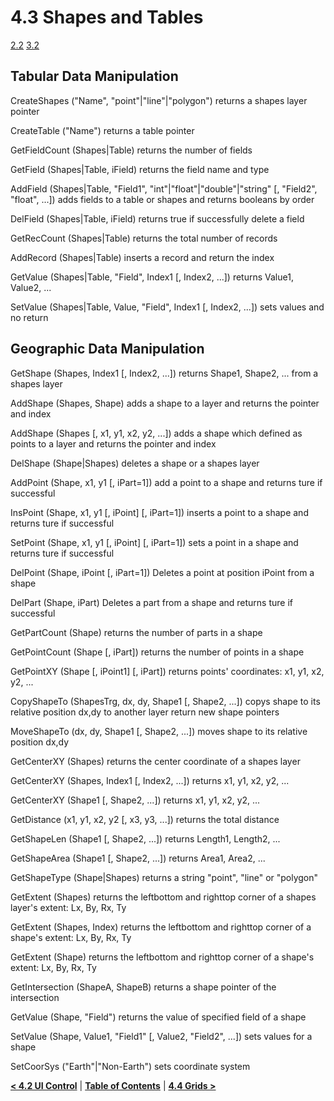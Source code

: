 # 4.3 Shapes and Tables
[2.2](2.2_searching_for_countries.md#gis-data-structure) [3.2](3.2_vector_shapes.md)
## Tabular Data Manipulation
CreateShapes ("Name", "point"|"line"|"polygon")
returns a shapes layer pointer

CreateTable ("Name")
returns a table pointer

GetFieldCount (Shapes|Table)
returns the number of fields

GetField (Shapes|Table, iField)
returns the field name and type

AddField (Shapes|Table, "Field1", "int"|"float"|"double"|"string" [, "Field2", "float", ...])
adds fields to a table or shapes and returns booleans by order

DelField (Shapes|Table, iField)
returns true if successfully delete a field

GetRecCount (Shapes|Table)
returns the total number of records

AddRecord (Shapes|Table)
inserts a record and return the index

GetValue (Shapes|Table, "Field", Index1 [, Index2, ...])
returns Value1, Value2, ...

SetValue (Shapes|Table, Value, "Field", Index1 [, Index2, ...])
sets values and no return

## Geographic Data Manipulation
GetShape (Shapes, Index1 [, Index2, ...])
returns Shape1, Shape2, ... from a shapes layer

AddShape (Shapes, Shape)
adds a shape to a layer and returns the pointer and index

AddShape (Shapes [, x1, y1, x2, y2, ...])
adds a shape which defined as points to a layer and returns the pointer and index

DelShape (Shape|Shapes)
deletes a shape or a shapes layer

AddPoint (Shape, x1, y1 [, iPart=1])
add a point to a shape and returns ture if successful

InsPoint (Shape, x1, y1 [, iPoint] [, iPart=1])
inserts a point to a shape and returns ture if successful

SetPoint (Shape, x1, y1 [, iPoint] [, iPart=1])
sets a point in a shape and returns ture if successful

DelPoint (Shape, iPoint [, iPart=1])
Deletes a point at position iPoint from a shape

DelPart (Shape, iPart)
Deletes a part from a shape and returns ture if successful

GetPartCount (Shape)
returns the number of parts in a shape

GetPointCount (Shape [, iPart])
returns the number of points in a shape

GetPointXY (Shape [, iPoint1] [, iPart])
returns points' coordinates: x1, y1, x2, y2, ...

CopyShapeTo (ShapesTrg, dx, dy, Shape1 [, Shape2, ...])
copys shape to its relative position dx,dy to another layer return new shape pointers

MoveShapeTo (dx, dy, Shape1 [, Shape2, ...])
moves shape to its relative position dx,dy

GetCenterXY (Shapes)
returns the center coordinate of a shapes layer

GetCenterXY (Shapes, Index1 [, Index2, ...])
returns x1, y1, x2, y2, ...

GetCenterXY (Shape1 [, Shape2, ...])
returns x1, y1, x2, y2, ...

GetDistance (x1, y1, x2, y2 [, x3, y3, ...])
returns the total distance

GetShapeLen (Shape1 [, Shape2, ...])
returns Length1, Length2, ...

GetShapeArea (Shape1 [, Shape2, ...])
returns Area1, Area2, ...

GetShapeType (Shape|Shapes)
returns a string "point", "line" or "polygon"

GetExtent (Shapes)
returns the leftbottom and righttop corner of a shapes layer's extent: Lx, By, Rx, Ty

GetExtent (Shapes, Index)
returns the leftbottom and righttop corner of a shape's extent: Lx, By, Rx, Ty

GetExtent (Shape)
returns the leftbottom and righttop corner of a shape's extent: Lx, By, Rx, Ty

GetIntersection (ShapeA, ShapeB)
returns a shape pointer of the intersection

GetValue (Shape, "Field")
returns the value of specified field of a shape

SetValue (Shape, Value1, "Field1" [, Value2, "Field2", ...])
sets values for a shape

SetCoorSys ("Earth"|"Non-Earth")
sets coordinate system

[**< 4.2 UI Control**](4.2_ui_control.md) | [**Table of Contents**](.) | [**4.4 Grids >**](4.4_grids.md)
